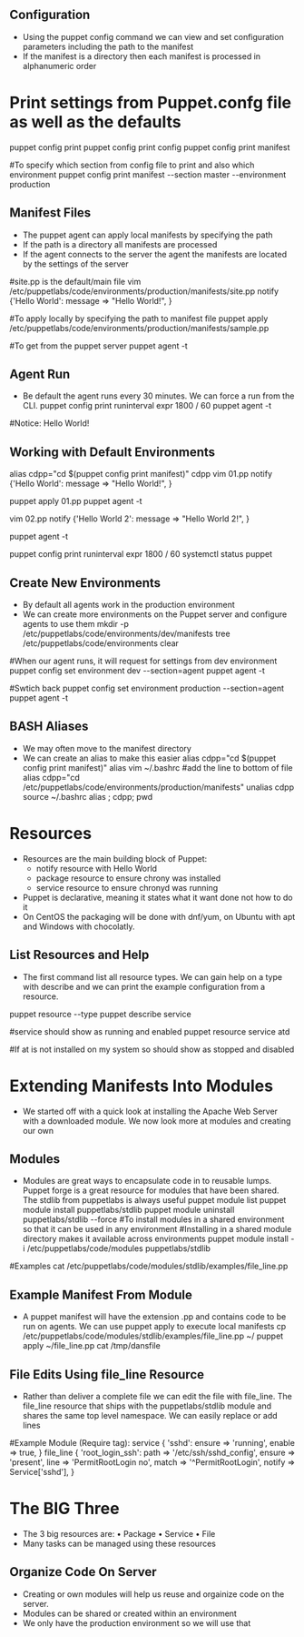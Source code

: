 ## Configuration
 - Using the puppet config command we can view and set configuration parameters including the path to the manifest
 - If the manifest is a directory then each manifest is processed in alphanumeric order
# Print settings from Puppet.confg file as well as the defaults
puppet config print
puppet config print config
puppet config print manifest

#To specify which section from config file to print and also which environment
puppet config print manifest --section master --environment production

## Manifest Files
 - The puppet agent can apply local manifests by specifying the path
 - If the path is a directory all manifests are processed
 - If the agent connects to the server the agent the manifests are located by the settings of the server

#site.pp is the default/main file
vim /etc/puppetlabs/code/environments/production/manifests/site.pp
notify {'Hello World':
	message => "Hello World!",
}

#To apply locally by specifying the path to manifest file
puppet apply /etc/puppetlabs/code/environments/production/manifests/sample.pp

#To get from the puppet server
puppet agent -t

## Agent Run
 - Be default the agent runs every 30 minutes. We can force a run from the CLI.
puppet config print runinterval
expr 1800 / 60
puppet agent -t

#Notice: Hello World!

## Working with Default Environments
alias cdpp="cd $(puppet config print manifest)"
cdpp
vim 01.pp
notify {'Hello World':
	message => "Hello World!",
}

puppet apply 01.pp
puppet agent -t

vim 02.pp
notify {'Hello World 2':
	message => "Hello World 2!",
}

puppet agent -t

puppet config print runinterval
expr 1800 / 60
systemctl status puppet

## Create New Environments
 - By default all agents work in the production environment
 - We can create more environments on the Puppet server and configure agents to use them
mkdir -p /etc/puppetlabs/code/environments/dev/manifests
tree /etc/puppetlabs/code/environments
clear

#When our agent runs, it will request for settings from dev environment
puppet config set environment dev --section=agent
puppet agent -t

#Swtich back
puppet config set environment production --section=agent
puppet agent -t


## BASH Aliases
 - We may often move to the manifest directory
 - We can create an alias to make this easier
alias cdpp="cd $(puppet config print manifest)"
alias
vim ~/.bashrc #add the line to bottom of file
alias cdpp="cd /etc/puppetlabs/code/environments/production/manifests"
unalias cdpp
source ~/.bashrc
alias ; cdpp; pwd

# Resources
 - Resources are the main building block of Puppet:
	- notify resource with Hello World
	- package resource to ensure chrony was installed
	- service resource to ensure chronyd was running
 - Puppet is declarative, meaning it states what it want done not how to do it
 - On CentOS the packaging will be done with dnf/yum, on Ubuntu with apt and Windows with chocolatly.

## List Resources and Help
 - The first command list all resource types. We can gain help on a type with describe and we can print the example configuration from a resource.

puppet resource --type
puppet describe service

#service should show as running and enabled
puppet resource service atd

#If at is not installed on my system so should show as stopped and disabled

# Extending Manifests Into Modules
 - We started off with a quick look at installing the Apache Web Server with a downloaded module. We now look more at modules and creating our own

## Modules
 - Modules are great ways to encapsulate code in to reusable lumps. Puppet forge is a great resource for modules that have been shared. The stdlib from puppetlabs is always useful
puppet module list
puppet module install puppetlabs/stdlib
puppet module uninstall puppetlabs/stdlib --force
#To install modules in a shared environment so that it can be used in any environment
#Installing in a shared module directory makes it available across environments
puppet module install -i /etc/puppetlabs/code/modules puppetlabs/stdlib

#Examples
cat /etc/puppetlabs/code/modules/stdlib/examples/file_line.pp

## Example Manifest From Module
 - A puppet manifest will have the extension .pp and contains code to be run on agents. We can use puppet apply to execute local manifests
cp /etc/puppetlabs/code/modules/stdlib/examples/file_line.pp ~/
puppet apply ~/file_line.pp
cat /tmp/dansfile

## File Edits Using file_line Resource
 - Rather than deliver a complete file we can edit the file with file_line. The file_line resource that ships with the puppetlabs/stdlib module and shares the same top level namespace. We can easily replace or add lines

#Example Module (Require tag):
service { 'sshd':
	ensure => 'running',
	enable => true,
}
file_line { 'root_login_ssh':
	path => '/etc/ssh/sshd_config',
	ensure => 'present',
	line => 'PermitRootLogin no',
	match => '^PermitRootLogin',
	notify => Service['sshd'],
}

# The BIG Three
 - The 3 big resources are:
	• Package
	• Service
	• File
 - Many tasks can be managed using	these resources

## Organize Code On Server
 - Creating or own modules will help us reuse and orgainize code on the server.
 - Modules can be shared or created within an environment
 - We only have the production environment so we will use that
